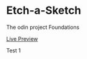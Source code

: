 # Etch-a-Sketch
The odin project Foundations


[Live Preview](https://bhupi1998.github.io/Etch-a-Sketch)

Test 1
